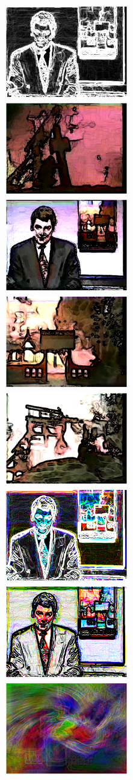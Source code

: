 ![](/art/images/2018-03-29/out-2018-03-29-12-38-31-591.png?raw=true)

![](/art/images/2018-03-29/out-2018-03-29-12-41-00-525.png?raw=true)

![](/art/images/2018-03-29/out-2018-03-29-12-43-20-730.png?raw=true)

![](/art/images/2018-03-29/out-2018-03-29-16-03-58-026.png?raw=true)

![](/art/images/2018-03-29/out-2018-03-29-16-04-00-685.png?raw=true)

![](/art/images/2018-03-29/out-2018-03-29-16-33-59-625.png?raw=true)

![](/art/images/2018-03-29/out-2018-03-29-16-35-17-617.png?raw=true)

![](/art/images/2018-03-29/out-2018-03-29-16-37-36-071.png?raw=true)


